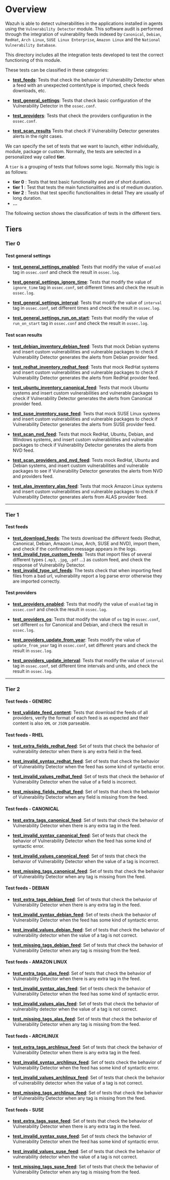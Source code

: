 # Overview

Wazuh is able to detect vulnerabilities in the applications installed in agents using the `Vulnerability Detector`
module. This software audit is performed through the integration of vulnerability feeds indexed by `Canonical`,
`Debian`, `RedHat`, `Arch Linux`, `SUSE Linux Enterprise`, `Amazon Linux` and the `National Vulnerability Database`.

This directory includes all the integration tests developed to test the correct functioning of this module.

These tests can be classified in these categories:

- **[test_feeds](test_feeds/#test-feeds)**: Tests that check the behavior of Vulnerability Detector when a feed with an
unexpected content/type is imported, check feeds downloads, etc.

- **[test_general_settings](test_general_settings/#test-general-settings)**: Tests that check basic configuration of the
Vulnerability Detector in the `ossec.conf`.

- **[test_providers](test_providers/#test-providers)**: Tests that check the providers configuration in the `ossec.conf`.

- **[test_scan_results](test_scan_results/#test-scan-results)** Tests that check if Vulnerability Detector generates
alerts in the right cases.

We can specify the set of tests that we want to launch, either individually, module, package or custom. Normally,
the tests are selected in a personalized way called **tier**.

A `tier` is a grouping of tests that follows some logic. Normally this logic is as follows:

- **tier 0** : Tests that test basic functionality and are of short duration.
- **tier 1** : Test that tests the main functionalities and is of medium duration.
- **tier 2** : Tests that test specific functionalities in detail They are usually of long duration.
- **...**

The following section shows the classification of tests in the different tiers.

## Tiers

### Tier 0

#### Test general settings

- **[test_general_settings_enabled](test_general_settings/test_general_settings_enabled.md#test-general-settings-enabled)**:
Tests that modify the value of `enabled` tag in `ossec.conf` and check the result in `ossec.log`.

- **[test_general_settings_ignore_time](test_general_settings/test_general_settings_ignore_time.md#test-general-settings-ignore-time)**:
Tests that modify the value of `ignore_time` tag in `ossec.conf`, set different times and check the result in `ossec.log`.

- **[test_general_settings_interval](test_general_settings/test_general_settings_interval.md#test-general-settings-interval)**:
Tests that modify the value of `interval` tag in `ossec.conf`, set different times and check the result in `ossec.log`.

- **[test_general_settings_run_on_start](test_general_settings/test_general_settings_run_on_start.md#test-general-settings-run-on-start)**:
Tests that modify the value of `run_on_start` tag in `ossec.conf` and check the result in `ossec.log`.

#### Test scan results

- **[test_debian_inventory_debian_feed](test_scan_results/test_debian_inventory_debian_feed.md#test-debian-inventory-debian-feed)**:
Tests that mock Debian systems and insert custom vulnerabilities and vulnerable packages to check if Vulnerability
Detector generates the alerts from Debian provider feed.

- **[test_redhat_inventory_redhat_feed](test_scan_results/test_redhat_inventory_redhat_feed.md#test-red-hat-inventory-red-hat-feed)**:
Tests that mock RedHat systems and insert custom vulnerabilities and vulnerable packages to check if Vulnerability
Detector generates the alerts from RedHat provider feed.

- **[test_ubuntu_inventory_canonical_feed](test_scan_results/test_ubuntu_inventory_canonical_feed.md#test-ubuntu-inventory-canonical-feed)**:
Tests that mock Ubuntu systems and insert custom vulnerabilities and vulnerable packages to check if Vulnerability
Detector generates the alerts from Canonical provider feed.

- **[test_suse_inventory_suse_feed](test_scan_results/test_suse_inventory_suse_feed.md#test-suse-inventory-suse-feed)**:
Tests that mock SUSE Linux systems and insert custom vulnerabilities and vulnerable packages to check if Vulnerability
Detector generates the alerts from SUSE provider feed.

- **[test_scan_nvd_feed](test_scan_results/test_scan_nvd_feed.md#test-scan-nvd-feed)**: Tests that mock RedHat,
Ubuntu, Debian, and Windows systems, and insert custom vulnerabilities and vulnerable packages to check if Vulnerability
Detector generates the alerts from NVD feed.

- **[test_scan_providers_and_nvd_feed](test_scan_results/test_scan_providers_and_nvd_feed.md#test-scan-providers-and-nvd-feed)**:
Tests mock RedHat, Ubuntu and Debian systems, and insert custom vulnerabilities and vulnerable packages to see if
Vulnerability Detector generates the alerts from NVD and providers feed.

- **[test_alas_inventory_alas_feed](test_scan_results/test_alas_inventory_alas_feed.md#test-amazon-linux-inventory-alas-feed)**:
Tests that mock Amazon Linux systems and insert custom vulnerabilities and vulnerable packages to check if Vulnerability
Detector generates alerts from ALAS provider feed.
---

### Tier 1

#### Test feeds

- **[test_download_feeds](test_feeds/test_download_feeds.md)**: The tests download
the different feeds (Redhat, Canonical, Debian, Amazon Linux, Arch, SUSE and NVD), import them, and check if the confirmation message appears
in the logs.
- **[test_invalid_type_custom_feeds](test_feeds/test_invalid_type_custom_feeds.md#test-invalid-type-custom-feeds)**:
Tests that  import files of several different types (`.mp3`, `.jpg`, `.pdf` ...) as custom feed, and check the response
of Vulnerability Detector.
- **[test_invalid_type_url_feeds](test_feeds/test_invalid_type_url_feeds.md)**: The tests check that when importing feed files from a bad url, vulnerability report a log parse error otherwise they are imported correctly.

#### Test providers

- **[test_providers_enabled](test_providers/test_providers_enabled.md#test-providers-enabled)**: Tests that
modify the value of `enabled` tag in `ossec.conf` and check the result in `ossec.log`.

- **[test_providers_os](test_providers/test_providers_os.md#test-providers-os)**: Tests that modify the value of
`os` tag in `ossec.conf`, set different `os` for Canonical and Debian, and check the result in `ossec.log`.

- **[test_providers_update_from_year](test_providers/test_providers_update_from_year.md#test-providers-update-from-year)**:
Tests modify the value of `update_from_year` tag in `ossec.conf`, set different years and check the result in
`ossec.log`.

- **[test_providers_update_interval](test_providers/test_providers_update_interval.md#test-providers-update-interval)**:
Tests that modify the value of `interval` tag in `ossec.conf`, set different time intervals and units, and check the
result in `ossec.log`.

---

### Tier 2

#### Test feeds - GENERIC

- **[test_validate_feed_content](test_feeds/test_validate_feed_content.md#test-validate-feed-content)**:
Tests that download the feeds of all providers, verify the format of each feed is as expected and their content is also
`XML` or `JSON` parseable.

#### Test feeds - RHEL

- **[test_extra_fields_redhat_feed](test_feeds/redhat/test_extra_fields_redhat_feed.md#test-extra-fields-red-hat-feed)**:
Set of tests that check the behavior of vulnerability detector when there is any extra field in the feed.

- **[test_invalid_syntax_redhat_feed](test_feeds/redhat/test_invalid_syntax_redhat_feed.md#test-invalid-syntax-red-hat-feed)**:
Set of tests that check the behavior of Vulnerability Detector when the feed has some kind of syntactic error.

- **[test_invalid_values_redhat_feed](test_feeds/redhat/test_invalid_values_redhat_feed.md#test-invalid-values-red-hat-feed)**:
Set of tests that check the behavior of Vulnerability Detector when the value of a field is incorrect.

- **[test_missing_fields_redhat_feed](test_feeds/redhat/test_missing_fields_redhat_feed.md#test-missing-fields-red-hat-feed)**:
Set of tests that check the behavior of Vulnerability Detector when any field is missing from the feed.

#### Test feeds - CANONICAL

- **[test_extra_tags_canonical_feed](test_feeds/canonical/test_extra_tags_canonical_feed.md#test-extra-tags-canonical-feed)**:
Set of tests that check the behavior of Vulnerability Detector when there is any extra tag in the feed.

- **[test_invalid_syntax_canonical_feed](test_feeds/canonical/test_invalid_syntax_canonical_feed.md#test-invalid-syntax-canonical-feed)**:
Set of tests that check the behavior of Vulnerability Detector when the feed has some kind of syntactic error.

- **[test_invalid_values_canonical_feed](test_feeds/canonical/test_invalid_values_canonical_feed.md#test-invalid-values-canonical-feed)**:
Set of tests that check the behavior of Vulnerability Detector when the value of a tag is incorrect.

- **[test_missing_tags_canonical_feed](test_feeds/canonical/test_missing_tags_canonical_feed.md#test-missing-tags-canonical-feed)**:
Set of tests that check the behavior of Vulnerability Detector when any tag is missing from the feed.

#### Test feeds - DEBIAN

- **[test_extra_tags_debian_feed](test_feeds/debian/test_extra_tags_debian_feed.md#test-extra-tags-debian-feed)**:
Set of tests that check the behavior of Vulnerability Detector when there is any extra tag in the feed.

- **[test_invalid_syntax_debian_feed](test_feeds/debian/test_invalid_syntax_debian_feed.md#test-invalid-syntax-debian-feed)**:
Set of tests check the behavior of Vulnerability Detector when the feed has some kind of syntactic error.

- **[test_invalid_values_debian_feed](test_feeds/debian/test_invalid_values_debian_feed.md#test-invalid-values-debian-feed)**:
Set of tests that check the behavior of vulnerability detector when the value of a tag is not correct.

- **[test_missing_tags_debian_feed](test_feeds/debian/test_missing_tags_debian_feed.md#test-missing-tags-debian-feed)**:
Set of tests that check the behavior of Vulnerability Detector when any tag is missing from the feed.

#### Test feeds - AMAZON LINUX

- **[test_extra_tags_alas_feed](test_feeds/alas/test_extra_tags_alas_feed.md#test-extra-tags-alas-feed)**:
Set of tests that check the behavior of Vulnerability Detector when there is any extra tag in the feed.

- **[test_invalid_syntax_alas_feed](test_feeds/alas/test_invalid_syntax_alas_feed.md#test-invalid-syntax-alas-feed)**:
Set of tests check the behavior of Vulnerability Detector when the feed has some kind of syntactic error.

- **[test_invalid_values_alas_feed](test_feeds/alas/test_invalid_values_alas_feed.md#test-invalid-values-alas-feed)**:
Set of tests that check the behavior of vulnerability detector when the value of a tag is not correct.

- **[test_missing_tags_alas_feed](test_feeds/alas/test_missing_tags_alas_feed.md#test-missing-tags-alas-feed)**:
Set of tests that check the behavior of Vulnerability Detector when any tag is missing from the feed.

#### Test feeds - ARCHLINUX

- **[test_extra_tags_archlinux_feed](test_feeds/archlinux/test_extra_tags_archlinux_feed.md#test-extra-tags-archlinux-feed)**:
Set of tests that check the behavior of Vulnerability Detector when there is any extra tag in the feed.

- **[test_invalid_syntax_archlinux_feed](test_feeds/archlinux/test_invalid_syntax_archlinux_feed.md#test-invalid-syntax-archlinux-feed)**:
Set of tests check the behavior of Vulnerability Detector when the feed has some kind of syntactic error.

- **[test_invalid_values_archlinux_feed](test_feeds/archlinux/test_invalid_values_archlinux_feed.md#test-invalid-values-archlinux-feed)**:
Set of tests that check the behavior of vulnerability detector when the value of a tag is not correct.

- **[test_missing_tags_archlinux_feed](test_feeds/archlinux/test_missing_tags_archlinux_feed.md#test-missing-tags-archlinux-feed)**:
Set of tests that check the behavior of Vulnerability Detector when any tag is missing from the feed.

#### Test feeds - SUSE

- **[test_extra_tags_suse_feed](test_feeds/suse/test_extra_tags_suse_feed.md#test-extra-tags-suse-feed)**:
Set of tests that check the behavior of Vulnerability Detector when there is any extra tag in the feed.

- **[test_invalid_syntax_suse_feed](test_feeds/suse/test_invalid_syntax_suse_feed.md#test-invalid-syntax-suse-feed)**:
Set of tests check the behavior of Vulnerability Detector when the feed has some kind of syntactic error.

- **[test_invalid_values_suse_feed](test_feeds/suse/test_invalid_values_suse_feed.md#test-invalid-values-suse-feed)**:
Set of tests that check the behavior of vulnerability detector when the value of a tag is not correct.

- **[test_missing_tags_suse_feed](test_feeds/suse/test_missing_tags_suse_feed.md#test-missing-tags-suse-feed)**:
Set of tests that check the behavior of Vulnerability Detector when any tag is missing from the feed.
